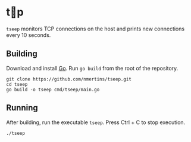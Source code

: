 # t👀p

`tseep` monitors TCP connections on the host and prints new connections every 10 seconds.

## Building

Download and install [Go](https://golang.org/doc/install). Run `go build` from the root of the repository.

```shell
git clone https://github.com/nmertins/tseep.git
cd tseep
go build -o tseep cmd/tseep/main.go
```

## Running

After building, run the executable `tseep`. Press Ctrl + C to stop execution.

```shell
./tseep
```